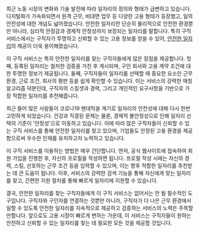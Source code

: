 <p>최근 노동 시장의 변화와 기술 발전에 따라 일자리의 정의와 형태가 급변하고 있습니다. 디지털화가 가속화되면서 원격 근무, 비대면 업무 등 다양한 고용 형태가 등장했고, 일의 안전성에 대한 개념도 넓어졌습니다. 안전한 일자리란 단순히 물리적으로 안전한 환경뿐만 아니라, 심리적 안정감과 경제적 안정성까지 보장되는 일자리를 말합니다. 특히 구직 서비스에서는 구직자가 투명하고 신뢰할 수 있는 고용 정보를 얻을 수 있어, <a href="https://misooda.in/">안전한 일자리</a>의 제공이 더욱 용이해졌습니다.</p>
<p>이 구직 서비스는 특히 안전한 일자리를 찾는 구직자들에게 많은 장점을 제공합니다. 첫째, 등록된 일자리는 철저한 검증을 거친 후 게시되며, 구인 회사와 고용 계약 조건에 대한 투명한 정보가 제공됩니다. 둘째, 구직자들이 일자리를 선택할 때 중요한 요소인 근무 환경, 근로 조건, 회사의 평판 등을 쉽게 확인할 수 있습니다. 이는 서비스의 강력한 매칭 알고리즘 덕분인데, 구직자의 스킬셋과 경력, 그리고 개인적인 요구사항을 기반으로 가장 적합한 일자리를 추천해줍니다.</p>
<p>최근 들어 많은 사람들이 코로나19 팬데믹을 계기로 일자리의 안전성에 대해 다시 한번 고민하게 되었습니다. 건강과 직결된 문제는 물론, 경제적 불안정성으로 인해 일자리 선택의 기준이 '안정성'으로 이동하고 있습니다. 이에 따라 많은 구직자들이 신뢰할 수 있는 구직 서비스를 통해 안전한 일자리를 찾고 있으며, 기업들도 안정된 고용 환경을 제공함으로써 우수한 인재를 유치하고자 노력하고 있습니다.</p>
<p>이 구직 서비스를 이용하는 방법은 매우 간단합니다. 먼저, 공식 웹사이트에 접속하여 회원 가입을 진행한 후, 자신의 프로필을 작성하면 됩니다. 프로필 작성 시에는 자신의 경력, 스킬, 선호하는 근무 조건 등을 입력할 수 있으며, 이는 향후 적합한 일자리를 추천받는 데 큰 도움이 됩니다. 이후, 서비스의 강력한 검색 기능을 통해 자신에게 맞는 일자리를 찾고, 간편한 지원 절차를 통해 빠르게 일자리에 지원할 수 있습니다.</p>
<p>결국, 안전한 일자리를 찾는 구직자들에게 이 구직 서비스는 없어서는 안 될 필수적인 도구입니다. 구직자와 구인자를 연결하는 것뿐만 아니라, 구직자가 더 나은 근무 환경에서 일할 수 있도록 안전한 일자리를 지속적으로 제공하고 검증하는 서비스의 노력은 주목할 만합니다. 앞으로도 고용 시장이 빠르게 변하는 가운데, 이 서비스는 구직자들이 원하는 안전하고 신뢰할 수 있는 일자리를 찾는 데 필요한 모든 것을 제공할 것입니다.</p>
